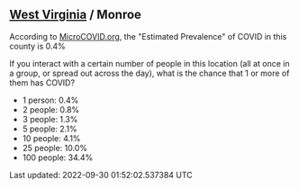 
## [West Virginia](/united-states/west-virginia) / Monroe

According to [MicroCOVID.org](http://microcovid.org),
the "Estimated Prevalence" of COVID in this county is 0.4%

If you interact with a certain number of people in this location
(all at once in a group, or spread out across the day), what is the chance that
1 or more of them has COVID?

- 1 person: 0.4%
- 2 people: 0.8%
- 3 people: 1.3%
- 5 people: 2.1%
- 10 people: 4.1%
- 25 people: 10.0%
- 100 people: 34.4%

Last updated: 2022-09-30 01:52:02.537384 UTC
